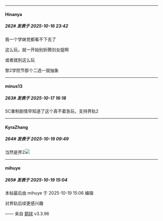 ﻿
*****

####  Hinanya  
##### 262#       发表于 2025-10-16 23:42

我一个学妹党都看不下去了

这么玩，就一开始别折腾剑女姐啊

或者就别这么玩

黎2学院节那个二选一就抽象


*****

####  minus13  
##### 263#       发表于 2025-10-17 16:18

SC重制剧情早知道了这个真不着急玩，支持界轨2


*****

####  KyraZhang  
##### 264#       发表于 2025-10-19 09:49

当然是界2<img src="https://static.stage1st.com/image/smiley/face2017/002.png" referrerpolicy="no-referrer">


*****

####  mihuye  
##### 265#       发表于 2025-10-19 15:04

 本帖最后由 mihuye 于 2025-10-19 15:06 编辑 

对界轨后续更感兴趣

—— 来自 [鹅球](https://www.pgyer.com/GcUxKd4w) v3.3.96

